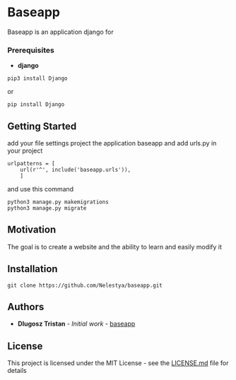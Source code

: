 # Baseapp

Baseapp is an application django for 

### Prerequisites

* **django**

```
pip3 install Django
```
or
```
pip install Django
```

## Getting Started
add your file settings project the application baseapp
and add urls.py in your project

```
urlpatterns = [
    url(r'^', include('baseapp.urls')),
    ]
```

and use this command

```
python3 manage.py makemigrations
python3 manage.py migrate
``` 

## Motivation
The goal is to create a website and the ability to learn and easily modify it

## Installation

```
git clone https://github.com/Nelestya/baseapp.git
```

## Authors
* **Dlugosz Tristan** - *Initial work* - [baseapp](https://github.com/Nelestya/baseapp)

## License

This project is licensed under the MIT License - see the [LICENSE.md](https://github.com/Nelestya/baseapp/blob/master/LICENSE) file for details
